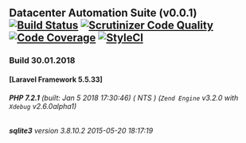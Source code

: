 ## Datacenter Automation Suite (v0.0.1) [![Build Status](https://travis-ci.org/comdexxsolutionsllc/dcas-laravel55.svg?branch=master)](https://travis-ci.org/comdexxsolutionsllc/dcas-laravel55) [![Scrutinizer Code Quality](https://scrutinizer-ci.com/g/comdexxsolutionsllc/dcas-laravel55/badges/quality-score.png?b=master)](https://scrutinizer-ci.com/g/comdexxsolutionsllc/dcas-laravel55/?branch=master) [![Code Coverage](https://scrutinizer-ci.com/g/comdexxsolutionsllc/dcas-laravel55/badges/coverage.png?b=master)](https://scrutinizer-ci.com/g/comdexxsolutionsllc/dcas-laravel55/?branch=master) [![StyleCI](https://styleci.io/repos/116450103/shield?branch=master)](https://styleci.io/repos/116450103)
### Build 30.01.2018
#### [Laravel Framework 5.5.33]
###### **PHP 7.2.1** (built: Jan  5 2018 17:30:46)  ( NTS ) (_`Zend Engine`_ v3.2.0 with _`Xdebug`_ v2.6.0alpha1)
###### **sqlite3** version 3.8.10.2 2015-05-20 18:17:19 
